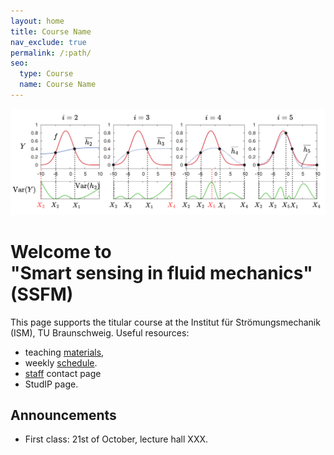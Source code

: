 ```yaml
---
layout: home
title: Course Name
nav_exclude: true
permalink: /:path/
seo:
  type: Course
  name: Course Name
---
```

![SSFM](/assets/images/SSFMlogo.png)

# Welcome to <br/> "Smart sensing in fluid mechanics" (SSFM)

This page supports the titular course at the Institut für Strömungsmechanik (ISM), TU Braunschweig.
Useful resources:

- teaching [materials](materials.md),
- weekly [schedule](schedule.md).
- [staff](staff.md) contact page
- StudIP page.

## Announcements

- First class: 21st of October, lecture hall XXX.

